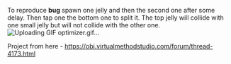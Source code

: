To reproduce **bug** spawn one jelly and then the second one after some delay. Then tap one the bottom one to split it. The top jelly will collide with one small jelly but will not collide with the other one.
![Uploading GIF optimizer.gif…]()

Project from here - https://obi.virtualmethodstudio.com/forum/thread-4173.html

